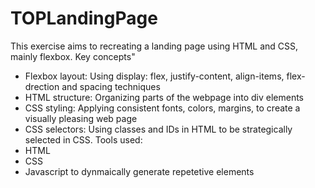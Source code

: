 # TOPLandingPage
This exercise aims to recreating a landing page using HTML and CSS, mainly flexbox.
Key concepts"
  - Flexbox layout: Using display: flex, justify-content, align-items, flex-drection and spacing techniques
  - HTML structure: Organizing parts of the webpage into div elements
  - CSS styling: Applying consistent fonts, colors, margins, to create a visually pleasing web page
  - CSS selectors: Using classes and IDs in HTML to be strategically selected in CSS.
Tools used:
  - HTML
  - CSS
  - Javascript to dynmaically generate repetetive elements
